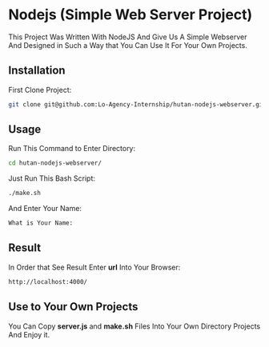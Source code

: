 # Nodejs (Simple Web Server Project)

This Project  Was Written With NodeJS And Give Us A Simple Webserver And Designed in Such a Way that You Can Use It For Your Own Projects.

## Installation

First Clone Project:
```bash
git clone git@github.com:Lo-Agency-Internship/hutan-nodejs-webserver.git
```

## Usage
Run This Command to Enter Directory:
```bash
cd hutan-nodejs-webserver/
```

Just Run This Bash Script:
```bash
./make.sh
```
And Enter Your Name:
```bash
What is Your Name:
```

## Result
In Order that See Result Enter **url** Into Your Browser:

```bash
http://localhost:4000/
```

## Use to Your Own Projects
You Can Copy **server.js** and **make.sh** Files Into Your Own Directory Projects And Enjoy it.



